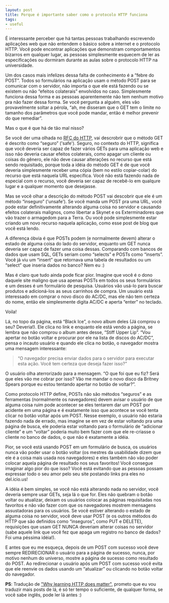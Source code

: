 ```yaml
---
layout: post
title: Porque é importante saber como o protocolo HTTP funciona
tags:
- useful
---
```


É interessante perceber que há tantas pessoas trabalhando escrevendo aplicações web que não entendem o básico sobre a internet e o protocolo HTTP. Você pode encontrar aplicações que demonstram comportamentos bizarros em qualquer lugar, as pessoas simplesmente esquecem de ler as especificações ou dormiram durante as aulas sobre o protocolo HTTP na universidade.

Um dos casos mais infelizes dessa falta de conhecimento é a “febre do POST”. Todos so formulários na aplicação usam o método POST para se comunicar com o servidor, não importa o que ele está fazendo ou se existem ou não “efeitos colaterais” envolvidos no caso. Simplesmente funciona dessa forma e as pessoas aparentemente não tem nenhum motivo pra não fazer dessa forma. Se você pergunta a alguém, eles vão provavelmente soltar a pérola, “ah, me disseram que o GET tem o limite no tamanho dos parâmetros que você pode mandar, então é melhor prevenir do que remediar”.

Mas o que é que há de tão mal nisso?

Se você der uma olhada no <a href="http://www.w3.org/Protocols/rfc2616/rfc2616-sec9.html#sec9.1.1">RFC do HTTP</a>, vai descrobrir que o método GET é descrito como “seguro” ('safe'). Seguro, no contexto do HTTP, significa que você deveria ser capaz de fazer vários GETs para uma aplicação web e isso não deveria causar efeitos colaterais, como apagar um cliente ou coisas do gênero, ele não deve causar alterações no recurso que está sendo requisitado, porque toda a idéia do método GET é de que você deveria simplesmente receber uma cópia (bem no estilo copiar-colar) do recurso que está naquela URL específica. Você não está fazendo nada de especial com o recurso, você deveria ser capaz de recebê-lo em qualqure lugar e a qualquer momento que desejasse.

Mas se você olhar a descrição do método POST vai descobrir que ele é um método “inseguro” ('unsafe'). Se você manda um POST pra uma URL, você pode estar definitivamente alterando alguma coisa no servidor e causando efeitos colaterais malignos, como libertar a Skynet e os Exterminadores que vão trazer o armagedom para a Terra. Ou você pode simplesmente estar criando um novo recurso naquela aplicação, como esse post de blog que você está lendo.

A diferença óbvia é que POSTs podem (e normalmente devem) alterar o estado de alguma coisa do lado do servidor, enquanto um GET nunca deveria ser capaz de fazer uma coisa dessas. Comparando com bancos de dados que usam SQL, GETs seriam como “selects” e POSTs como “inserts”. Você já viu um “insert” que retornava uma tabela de resultados ou um “select” que inseria dados no banco? Nem eu :)

Mas é claro que tudo ainda pode ficar pior. Imagine que você é o dono daquele site maligno que usa apenas POSTs em todos os seus formulários e um desses é um formulário de pesquisa. Usuários vão usá-lo para buscar produtos e adicioná-los as seus carrinhos de compra. Um usuário está interessado em comprar o novo disco do AC/DC, mas ele não tem certeza do nome, então ele simplesmente digita AC/DC e aperta “enter” no teclado.

Voila!

Lá, no topo da página, está “Black Ice”, o novo album deles (Já comprou o seu? Deveria!). Ele clica no link e enquanto ele está vendo a página, se lembra que não comprou o album antes desse, “Stiff Upper Lip”. “Vou apertar no botão voltar e procurar por ele na lista de discos do AC/DC”, pensa o incauto usuário e quando ele clica no botão, o navegador mostra uma mensagem interessante:

<blockquote>“O navegador precisa enviar dados para o servidor para executar esta ação. Você tem certeza que deseja fazer isso?”</blockquote>

O usuário olha aterrorizado para a mensagem. “O que foi que eu fiz? Será que eles vão me cobrar por isso? Vão me mandar o novo disco da Britney Spears porque eu estou tentando apertar no botão de voltar?”.

Como protocolo HTTP define, POSTs não são métodos “seguros” e as ferramentas (normalmente os navegadores) devem avisar o usuário de que alguma coisa ruim pode acontecer se eles tentarem dar um POST por acidente em uma página e é exatamente isso que acontece se você tenta clicar no botão voltar após um POST. Nesse exemplo, o usuário não estaria fazendo nada de errado, mas imagine se em vez de estar voltando pra uma página de busca, ele poderia estar voltando para o formulário de “adicionar cliente” e um “voltar” poderia muito bem fazer com que ele re-criasse o cliente no banco de dados, o que não é exatamente a idéia.

Pior, se você está usando POST em um formulário de busca, os usuários nunca vão poder usar o botão voltar (os mestres da usabilidade dizem que ele é a coisa mais usada nos navegadores) e eles também não vão poder colocar aquela página de resultado nos seus favoritos! Você consegue imaginar algo pior do que isso? Você está evitando que as pessoas possam expressar todo o seu amor pelo seu site postando links pra eles no del.icio.us!

A idéia é bem simples, se você não está alterando nada no servidor, você deveria sempre usar GETs, seja lá o que for. Eles não quebram o botão voltar ou atualizar, deixam os usuários colocar as páginas requisitadas nos favoritos e não vão fazer com que os navegadores mostrem mensagens assustadoras para os usuários. Se você estiver alterando o estado de alguma coisa no servidor, você deve usar POST (e os outros métodos do HTTP que são definidos como “inseguros”, como PUT e DELETE), requisições que usam GET NUNCA deveriam alterar coisas no servidor (sabe aquele link que você fez que apaga um registro no banco de dados? Foi uma péssima idéia!).

E antes que eu me esqueça, depois de um POST com sucesso você deve sempre REDIRECIONAR o usuário para a página de sucesso, nunca, por motivo nenhum do universo, mostre a página de sucesso como resultado do POST. Ao redirecionar o usuário após um POST com sucesso você evita que ele reenvie os dados usando um “atualizar” ou clicando no botão voltar do navegador.

<strong>PS</strong>: Tradução de <a href="http://blog.codevader.com/2008/11/02/why-learning-http-does-matter/">"Why learning HTTP does matter"</a>, prometo que eu vou traduzir mais posts de lá, é só ter tempo o suficiente, de qualquer forma, se você sabe inglês, pode ler lá antes :)
